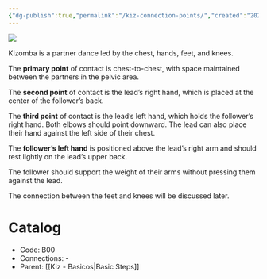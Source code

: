 ```yaml
---
{"dg-publish":true,"permalink":"/kiz-connection-points/","created":"2024-09-16T15:54:59.385-04:00","updated":"2024-10-01T00:30:53.535-04:00"}
---
```



![](https://youtu.be/nWC_JVnaeoQ?si=be5pzx9huWRWSuLp)

Kizomba is a partner dance led by the chest, hands, feet, and knees.

The **primary point** of contact is chest-to-chest, with space maintained between the partners in the pelvic area.

The **second point** of contact is the lead’s right hand, which is placed at the center of the follower’s back.

The **third point** of contact is the lead’s left hand, which holds the follower’s right hand. Both elbows should point downward. The lead can also place their hand against the left side of their chest.

The **follower’s left hand** is positioned above the lead’s right arm and should rest lightly on the lead’s upper back.

The follower should support the weight of their arms without pressing them against the lead.

The connection between the feet and knees will be discussed later.

# Catalog

- Code: B00
- Connections: -
- Parent: [[Kiz - Basicos\|Basic Steps]]
